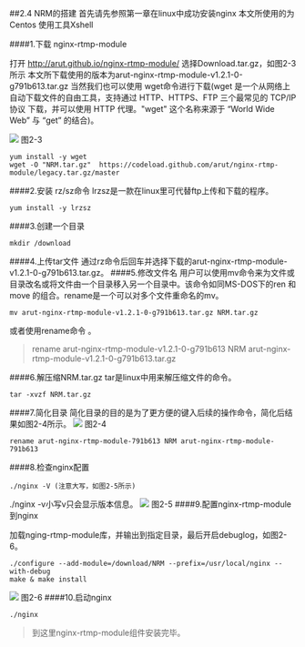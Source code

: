 ##2.4 NRM的搭建
首先请先参照第一章在linux中成功安装nginx
本文所使用的为Centos
使用工具Xshell

####1.下载 nginx-rtmp-module

打开 http://arut.github.io/nginx-rtmp-module/ 选择Download.tar.gz，如图2-3所示
本文所下载使用的版本为arut-nginx-rtmp-module-v1.2.1-0-g791b613.tar.gz
当然我们也可以使用 wget命令进行下载(wget 是一个从网络上自动下载文件的自由工具，支持通过 HTTP、HTTPS、FTP 三个最常见的 TCP/IP协议 下载，并可以使用 HTTP 代理。"wget" 这个名称来源于 “World Wide Web” 与 “get” 的结合)。


![](/assets/微信截图_20180122115733.png)
图2-3


```
yum install -y wget
wget -O "NRM.tar.gz"  https://codeload.github.com/arut/nginx-rtmp-module/legacy.tar.gz/master 
```
####2.安装 rz/sz命令
lrzsz是一款在linux里可代替ftp上传和下载的程序。

```
yum install -y lrzsz
```
  
####3.创建一个目录

```
mkdir /download
```
####4.上传tar文件
  通过rz命令后回车并选择下载的arut-nginx-rtmp-module-v1.2.1-0-g791b613.tar.gz。
####5.修改文件名
用户可以使用mv命令来为文件或目录改名或将文件由一个目录移入另一个目录中。该命令如同MS-DOS下的ren 和 move 的组合。rename是一个可以对多个文件重命名的mv。
```
mv arut-nginx-rtmp-module-v1.2.1-0-g791b613.tar.gz NRM.tar.gz
```
或者使用rename命令 。
>rename arut-nginx-rtmp-module-v1.2.1-0-g791b613 NRM arut-nginx-rtmp-module-v1.2.1-0-g791b613.tar.gz

####6.解压缩NRM.tar.gz
tar是linux中用来解压缩文件的命令。
```
tar -xvzf NRM.tar.gz
```  
####7.简化目录
简化目录的目的是为了更方便的键入后续的操作命令，简化后结果如图2-4所示。
 ![](/assets/微信截图_20180122153322.png)
 图2-4
```
rename arut-nginx-rtmp-module-791b613 NRM arut-nginx-rtmp-module-791b613
```
####8.检查nginx配置 
```
./nginx -V (注意大写，如图2-5所示)
```
./nginx -v小写v只会显示版本信息。
![](/assets/微信截图_20180122144434.png)
图2-5
####9.配置nginx-rtmp-module到nginx

加载nging-rtmp-module库，并输出到指定目录，最后开启debuglog，如图2-6。
```
./configure --add-module=/download/NRM --prefix=/usr/local/nginx --with-debug 
make & make install
```
 
![](/assets/微信截图_20180122153054.png)
图2-6
####10.启动nginx

```
./nginx
```
>到这里nginx-rtmp-module组件安装完毕。
